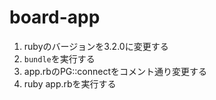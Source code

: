 # board-app

1. rubyのバージョンを3.2.0に変更する
2. `bundle`を実行する
3. app.rbのPG::connectをコメント通り変更する
4. ruby app.rbを実行する
